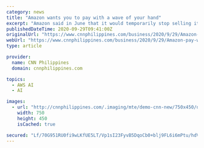 ```yaml
---
category: news
title: "Amazon wants you to pay with a wave of your hand"
excerpt: "Amazon said in June that it would temporarily stop selling its Rekognition software to police. When it comes to Amazon One data, Kumar said the company isn't storing any information locally on ..."
publishedDateTime: 2020-09-29T09:41:00Z
originalUrl: "https://www.cnnphilippines.com/business/2020/9/29/Amazon-pay-with-wave-of-hand-.html"
webUrl: "https://www.cnnphilippines.com/business/2020/9/29/Amazon-pay-with-wave-of-hand-.html"
type: article

provider:
  name: CNN Philippines
  domain: cnnphilippines.com

topics:
  - AWS AI
  - AI

images:
  - url: "http://cnnphilippines.com/.imaging/mte/demo-cnn-new/750x450/dam/cnn/2020/9/29/Amazon-One_CNNPH.jpg/jcr:content/Amazon-One_CNNPH.jpg"
    width: 750
    height: 450
    isCached: true

secured: "Lf/70G951RU0fi9wLKfUE5LT/Vp1sI23FyvB5DqoCb0+blj9FL6i6mPtu/hdVfI5CMIhImrR/o7TIV95Fjhfw5l6ECHt9VklQUvzobv6EQ2vTRx5LKpvKM9TWQ9UQynvF5J7xF/xKYQLY9d3kPZhUVhbCvyox8bbJpa4qp/yx1KqnslIwI01R8kaqOtvR00INHB52S5lTlnwcl6he1j9XM8ET6FE9oeBHrFaJOmkn8oSmBaLNfDv/P8qMopWq1TfBB2vW0aXCeoZdtmowQPib90TQYMDf8DDIe7n/4tiH059istkqi1yxhJu5pP9NwkEJb6reJgjydV7tI1hWwQEroi5VjubFSlg/XqExy6ydpA=;gaT+Z3T2dCCEEJTi6lGs8g=="
---
```


